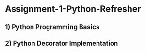 # Assignment-1-Python-Refresher


## 1) Python Programming Basics

## 2) Python Decorator Implementation
